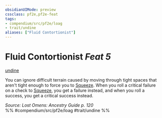 ```yaml
---
obsidianUIMode: preview
cssclass: pf2e,pf2e-feat
tags:
- compendium/src/pf2e/loag
- trait/undine
aliases: ["Fluid Contortionist"]
---
```

# Fluid Contortionist  *Feat 5*  
[undine](rules/traits/undine-b2.md)  


You can ignore difficult terrain caused by moving through tight spaces that aren't tight enough to force you to [Squeeze](rules/actions/squeeze.md). When you roll a critical failure on a check to [Squeeze](rules/actions/squeeze.md), you get a failure instead, and when you roll a success, you get a critical success instead.

*Source: Lost Omens: Ancestry Guide p. 120*  
%% #compendium/src/pf2e/loag #trait/undine %%